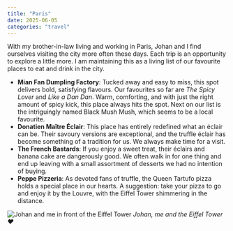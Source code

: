 ```yaml
---
title: "Paris"
date: 2025-06-05
categories: "travel"
---
```


With my brother-in-law living and working in Paris, Johan and I find ourselves visiting the city more often these days. Each trip is an opportunity to explore a little more. I am maintaining this as a living list of our favourite places to eat and drink in the city.

- **Mian Fan Dumpling Factory**: Tucked away and easy to miss, this spot delivers bold, satisfying flavours. Our favourites so far are *The Spicy Lover* and *Like a Dan Dan*. Warm, comforting, and with just the right amount of spicy kick, this place always hits the spot. Next on our list is the intriguingly named Black Mush Mush, which seems to be a local favourite.
- **Donatien Maître Éclair**: This place has entirely redefined what an éclair can be. Their savoury versions are exceptional, and the truffle éclair has become something of a tradition for us. We always make time for a visit.
- **The French Bastards**: If you enjoy a sweet treat, their éclairs and banana cake are dangerously good. We often walk in for one thing and end up leaving with a small assortment of desserts we had no intention of buying.
- **Peppe Pizzeria**: As devoted fans of truffle, the Queen Tartufo pizza holds a special place in our hearts. A suggestion: take your pizza to go and enjoy it by the Louvre, with the Eiffel Tower shimmering in the distance.

![Johan and me in front of the Eiffel Tower](/images/notes/20250605_paris/eiffel_tower.jpg)
*Johan, me and the Eiffel Tower ♥️*